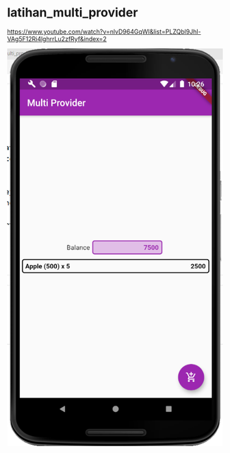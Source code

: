# latihan_multi_provider

https://www.youtube.com/watch?v=nlvD964GqWI&list=PLZQbl9Jhl-VAg5F12Ri4lghrrLu2zfRyf&index=2

<img src="https://raw.githubusercontent.com/flutterdotid/latihan_multi_provider/master/Screenshot_1.png">
